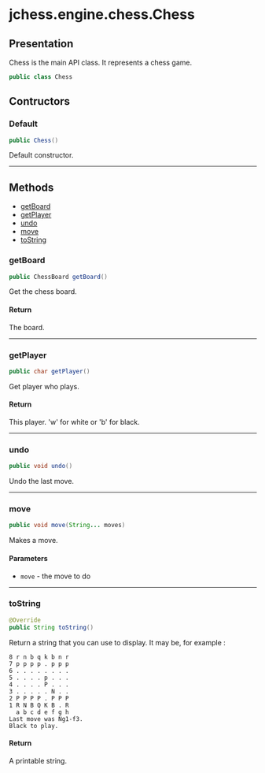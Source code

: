 # jchess.engine.chess.Chess

## Presentation

Chess is the main API class.
It represents a chess game.

```java
public class Chess
```

## Contructors

### Default

```java
public Chess()
```

Default constructor.

---------------------------------------------

## Methods

 - [getBoard](#get_board)
 - [getPlayer](#get_player)
 - [undo](#undo)
 - [move](#move)
 - [toString](#to_string)

### getBoard <span id="get_board" />

```java
public ChessBoard getBoard()
```

Get the chess board.

#### Return

The board.

---------------------------------------------

### getPlayer <span id="get_player" />

```java
public char getPlayer()
```

Get player who plays.

#### Return

This player. 'w' for white or 'b' for black.

---------------------------------------------

### undo <span id="undo" />

```java
public void undo()
```

Undo the last move.

---------------------------------------------

### move <span id="move" />

```java
public void move(String... moves)
```

Makes a move.

#### Parameters

 - `move` - the move to do

---------------------------------------------

### toString <span id="to_string" />

```java
@Override
public String toString()
```

Return a string that you can use to display.
It may be, for example : 
```
8 r n b q k b n r 
7 p p p p . p p p 
6 . . . . . . . . 
5 . . . . p . . . 
4 . . . . P . . . 
3 . . . . . N . . 
2 P P P P . P P P 
1 R N B Q K B . R 
  a b c d e f g h 
Last move was Ng1-f3.
Black to play.
```

#### Return

A printable string.
